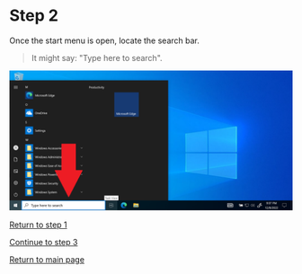 # Step 2

Once the start menu is open, locate the search bar.  

>It might say: "Type here to search".

![Step 2 search bar](/images/step2-start.PNG "step2")

[Return to step 1](/starthere/step1.md)  

[Continue to step 3](/starthere/step3.md)  

[Return to main page](/README.md)
